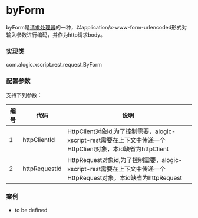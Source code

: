 byForm
======

byForm是[请求处理器](requesthandler.md)的一种，以application/x-www-form-urlencoded形式对输入参数进行编码，并作为http请求body。

### 实现类

com.alogic.xscript.rest.request.ByForm

### 配置参数

支持下列参数：

| 编号 | 代码 | 说明 |
| ---- | ---- | ---- |
| 1 | httpClientId | HttpClient对象id,为了控制需要，alogic-xscript-rest需要在上下文中传递一个HttpClient对象，本id缺省为httpClient |
| 2 | httpRequestId | HttpRequest对象id,为了控制需要，alogic-xscript-rest需要在上下文中传递一个HttpRequest对象，本id缺省为httpRequest |


### 案例

- to be defined
